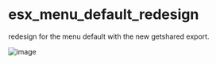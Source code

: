 # esx_menu_default_redesign
redesign for the menu default with the new getshared export.

![image](https://github.com/GokuWrks/esx_menu_default_redesign/assets/142231319/3f2b0e78-d49c-4a14-abd7-e5e3d34a959e)

